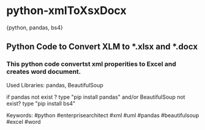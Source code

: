 # python-xmlToXsxDocx

{python, pandas, bs4}

<h2>Python Code to Convert XLM to *.xlsx and *.docx</h2>
<h3>This python code convertst xml properities to Excel and creates word document.</h3>
<p> Used Libraries: pandas, BeautifulSoup </p>
<p> if pandas not exist ? type "pip install pandas" and/or BeautifulSoup not exist? type "pip install bs4"</p>

<p>Keywords: #python #enterprisearchitect #xml #uml #pandas #beautifulsoup #excel #word
